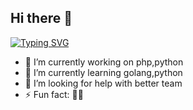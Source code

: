 ## Hi there 👋
[![Typing SVG](https://readme-typing-svg.herokuapp.com?font=Fira+Code&pause=1000&color=2DF2F7&background=FF8E3B00&center=true&vCenter=true&multiline=true&random=true&width=435&lines=%E5%87%A1%E4%BA%8B%E9%A2%84%E5%88%99%E7%AB%8B%EF%BC%8C%E4%B8%8D%E9%A2%84%E5%88%99%E5%BA%9F%E3%80%82)](https://git.io/typing-svg)

- 🔭 I’m currently working on php,python
- 🌱 I’m currently learning golang,python
- 🤔 I’m looking for help with better team
- ⚡ Fun fact: 🏃‍♂️ 

